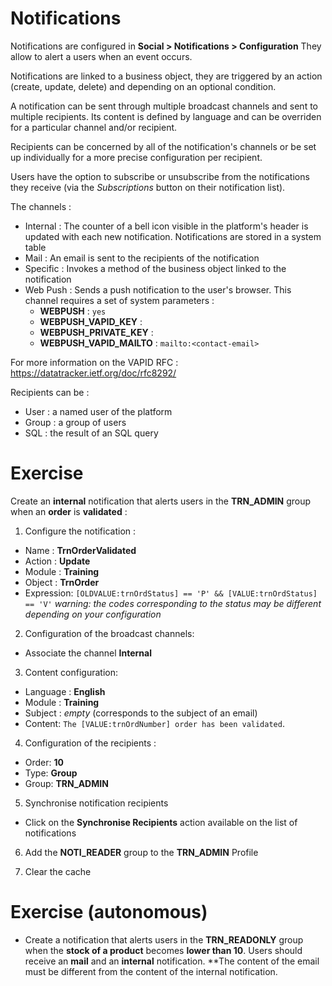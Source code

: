 Notifications
====================

Notifications are configured in **Social > Notifications > Configuration**
They allow to alert a users when an event occurs.

Notifications are linked to a business object, they are triggered by an action (create, update, delete) and depending on an optional condition.

A notification can be sent through multiple broadcast channels and sent to multiple recipients. Its content is defined by language and can be overriden for a particular channel and/or recipient. 

Recipients can be concerned by all of the notification's channels or be set up individually for a more precise configuration per recipient. 

Users have the option to subscribe or unsubscribe from the notifications they receive (via the *Subscriptions* button on their notification list).

The channels :
* Internal : The counter of a bell icon visible in the platform's header is updated with each new notification. Notifications are stored in a system table
* Mail : An email is sent to the recipients of the notification
* Specific : Invokes a method of the business object linked to the notification
* Web Push : Sends a push notification to the user's browser. This channel requires a set of system parameters :
    - **WEBPUSH** : `yes`
    - **WEBPUSH_VAPID_KEY** : <generated VAPID public key>
    - **WEBPUSH_PRIVATE_KEY** : <generated VAPID private key>
    - **WEBPUSH_VAPID_MAILTO** : `mailto:<contact-email>`

For more information on the VAPID RFC : https://datatracker.ietf.org/doc/rfc8292/

Recipients can be :
* User : a named user of the platform
* Group : a group of users
* SQL : the result of an SQL query

Exercise
====================

Create an **internal** notification that alerts users in the **TRN_ADMIN** group when an **order** is **validated** :
1. Configure the notification :
* Name : **TrnOrderValidated**
* Action : **Update**
* Module : **Training**
* Object : **TrnOrder**
* Expression: `[OLDVALUE:trnOrdStatus] == 'P' && [VALUE:trnOrdStatus] == 'V'` *warning: the codes corresponding to the status may be different depending on your configuration* 

2. Configuration of the broadcast channels:
* Associate the channel **Internal**

3. Content configuration:
* Language : **English**
* Module : **Training**
* Subject : *empty* (corresponds to the subject of an email)
* Content: `The [VALUE:trnOrdNumber] order has been validated`.

4. Configuration of the recipients : 
* Order: **10**
* Type: **Group**
* Group: **TRN_ADMIN**

5. Synchronise notification recipients
* Click on the **Synchronise Recipients** action available on the list of notifications

6. Add the **NOTI_READER** group to the **TRN_ADMIN** Profile

7. Clear the cache

Exercise (autonomous)
====================

* Create a notification that alerts users in the **TRN_READONLY** group when the **stock of a product** becomes **lower than 10**. Users should receive an **mail** and an **internal** notification. 
**The content of the email must be different from the content of the internal notification.